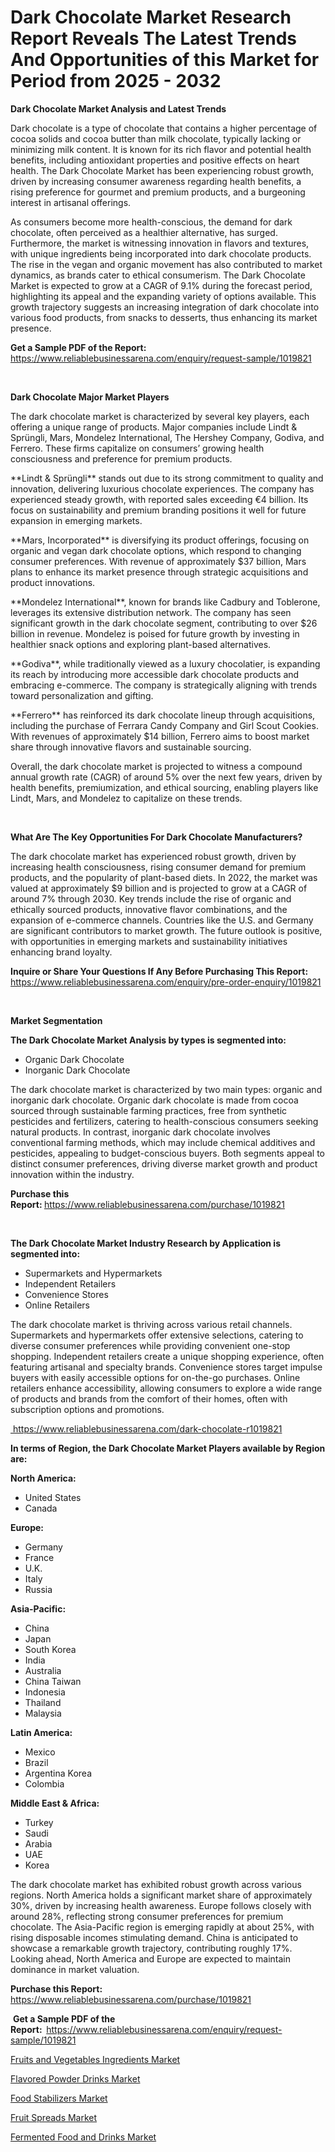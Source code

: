 <p><h1>Dark Chocolate Market Research Report Reveals The Latest Trends And Opportunities of this Market for Period from 2025 - 2032</h1></p><p><strong>Dark Chocolate Market Analysis and Latest Trends</strong></p>
<p><p>Dark chocolate is a type of chocolate that contains a higher percentage of cocoa solids and cocoa butter than milk chocolate, typically lacking or minimizing milk content. It is known for its rich flavor and potential health benefits, including antioxidant properties and positive effects on heart health. The Dark Chocolate Market has been experiencing robust growth, driven by increasing consumer awareness regarding health benefits, a rising preference for gourmet and premium products, and a burgeoning interest in artisanal offerings. </p><p>As consumers become more health-conscious, the demand for dark chocolate, often perceived as a healthier alternative, has surged. Furthermore, the market is witnessing innovation in flavors and textures, with unique ingredients being incorporated into dark chocolate products. The rise in the vegan and organic movement has also contributed to market dynamics, as brands cater to ethical consumerism. The Dark Chocolate Market is expected to grow at a CAGR of 9.1% during the forecast period, highlighting its appeal and the expanding variety of options available. This growth trajectory suggests an increasing integration of dark chocolate into various food products, from snacks to desserts, thus enhancing its market presence.</p></p>
<p><strong>Get a Sample PDF of the Report:&nbsp;</strong> <a href="https://www.reliablebusinessarena.com/enquiry/request-sample/1019821?utm_campaign=1420&utm_medium=2&utm_source=Github&utm_content=ia&utm_term=07042025&utm_id=dark-chocolate">https://www.reliablebusinessarena.com/enquiry/request-sample/1019821</a></p>
<p>&nbsp;</p>
<p><strong>Dark Chocolate Major Market Players</strong></p>
<p><p>The dark chocolate market is characterized by several key players, each offering a unique range of products. Major companies include Lindt & Sprüngli, Mars, Mondelez International, The Hershey Company, Godiva, and Ferrero. These firms capitalize on consumers’ growing health consciousness and preference for premium products.</p><p>**Lindt & Sprüngli** stands out due to its strong commitment to quality and innovation, delivering luxurious chocolate experiences. The company has experienced steady growth, with reported sales exceeding €4 billion. Its focus on sustainability and premium branding positions it well for future expansion in emerging markets.</p><p>**Mars, Incorporated** is diversifying its product offerings, focusing on organic and vegan dark chocolate options, which respond to changing consumer preferences. With revenue of approximately $37 billion, Mars plans to enhance its market presence through strategic acquisitions and product innovations.</p><p>**Mondelez International**, known for brands like Cadbury and Toblerone, leverages its extensive distribution network. The company has seen significant growth in the dark chocolate segment, contributing to over $26 billion in revenue. Mondelez is poised for future growth by investing in healthier snack options and exploring plant-based alternatives.</p><p>**Godiva**, while traditionally viewed as a luxury chocolatier, is expanding its reach by introducing more accessible dark chocolate products and embracing e-commerce. The company is strategically aligning with trends toward personalization and gifting.</p><p>**Ferrero** has reinforced its dark chocolate lineup through acquisitions, including the purchase of Ferrara Candy Company and Girl Scout Cookies. With revenues of approximately $14 billion, Ferrero aims to boost market share through innovative flavors and sustainable sourcing.</p><p>Overall, the dark chocolate market is projected to witness a compound annual growth rate (CAGR) of around 5% over the next few years, driven by health benefits, premiumization, and ethical sourcing, enabling players like Lindt, Mars, and Mondelez to capitalize on these trends.</p></p>
<p>&nbsp;</p>
<p><strong>What Are The Key Opportunities For Dark Chocolate Manufacturers?</strong></p>
<p><p>The dark chocolate market has experienced robust growth, driven by increasing health consciousness, rising consumer demand for premium products, and the popularity of plant-based diets. In 2022, the market was valued at approximately $9 billion and is projected to grow at a CAGR of around 7% through 2030. Key trends include the rise of organic and ethically sourced products, innovative flavor combinations, and the expansion of e-commerce channels. Countries like the U.S. and Germany are significant contributors to market growth. The future outlook is positive, with opportunities in emerging markets and sustainability initiatives enhancing brand loyalty.</p></p>
<p><strong>Inquire or Share Your Questions If Any Before Purchasing This Report:</strong> <a href="https://www.reliablebusinessarena.com/enquiry/pre-order-enquiry/1019821?utm_campaign=1420&utm_medium=2&utm_source=Github&utm_content=ia&utm_term=07042025&utm_id=dark-chocolate">https://www.reliablebusinessarena.com/enquiry/pre-order-enquiry/1019821</a></p>
<p>&nbsp;</p>
<p><strong>Market Segmentation</strong></p>
<p><strong>The Dark Chocolate Market Analysis by types is segmented into:</strong></p>
<p><ul><li>Organic Dark Chocolate</li><li>Inorganic Dark Chocolate</li></ul></p>
<p><p>The dark chocolate market is characterized by two main types: organic and inorganic dark chocolate. Organic dark chocolate is made from cocoa sourced through sustainable farming practices, free from synthetic pesticides and fertilizers, catering to health-conscious consumers seeking natural products. In contrast, inorganic dark chocolate involves conventional farming methods, which may include chemical additives and pesticides, appealing to budget-conscious buyers. Both segments appeal to distinct consumer preferences, driving diverse market growth and product innovation within the industry.</p></p>
<p><strong>Purchase this Report:&nbsp;</strong><a href="https://www.reliablebusinessarena.com/purchase/1019821?utm_campaign=1420&utm_medium=2&utm_source=Github&utm_content=ia&utm_term=07042025&utm_id=dark-chocolate">https://www.reliablebusinessarena.com/purchase/1019821</a></p>
<p>&nbsp;</p>
<p><strong>The Dark Chocolate Market Industry Research by Application is segmented into:</strong></p>
<p><ul><li>Supermarkets and Hypermarkets</li><li>Independent Retailers</li><li>Convenience Stores</li><li>Online Retailers</li></ul></p>
<p><p>The dark chocolate market is thriving across various retail channels. Supermarkets and hypermarkets offer extensive selections, catering to diverse consumer preferences while providing convenient one-stop shopping. Independent retailers create a unique shopping experience, often featuring artisanal and specialty brands. Convenience stores target impulse buyers with easily accessible options for on-the-go purchases. Online retailers enhance accessibility, allowing consumers to explore a wide range of products and brands from the comfort of their homes, often with subscription options and promotions.</p></p>
<p><a href="https://www.reliablebusinessarena.com/dark-chocolate-r1019821?utm_campaign=1420&utm_medium=2&utm_source=Github&utm_content=ia&utm_term=07042025&utm_id=dark-chocolate">&nbsp;https://www.reliablebusinessarena.com/dark-chocolate-r1019821</a></p>
<p><strong>In terms of Region, the Dark Chocolate Market Players available by Region are:</strong></p>
<p>
    <p> <strong> North America: </strong>
        <ul>
            <li>United States</li>
            <li>Canada</li>
        </ul>
        </p> 
    <p> <strong> Europe: </strong>
        <ul>
            <li>Germany</li>
            <li>France</li>
            <li>U.K.</li>
            <li>Italy</li>
            <li>Russia</li>
        </ul>
        </p> 
    <p> <strong> Asia-Pacific: </strong>
        <ul>
            <li>China</li>
            <li>Japan</li>
            <li>South Korea</li>
            <li>India</li>
            <li>Australia</li>
            <li>China Taiwan</li>
            <li>Indonesia</li>
            <li>Thailand</li>
            <li>Malaysia</li>
        </ul>
        </p> 
    <p> <strong> Latin America: </strong>
        <ul>
            <li>Mexico</li>
            <li>Brazil</li>
            <li>Argentina Korea</li>
            <li>Colombia</li>
        </ul>
        </p> 
    <p> <strong> Middle East & Africa: </strong>
        <ul>
            <li>Turkey</li>
            <li>Saudi</li>
            <li>Arabia</li>
            <li>UAE</li>
            <li>Korea</li>
        </ul>
    </p>
    </p>
<p><p>The dark chocolate market has exhibited robust growth across various regions. North America holds a significant market share of approximately 30%, driven by increasing health awareness. Europe follows closely with around 28%, reflecting strong consumer preferences for premium chocolate. The Asia-Pacific region is emerging rapidly at about 25%, with rising disposable incomes stimulating demand. China is anticipated to showcase a remarkable growth trajectory, contributing roughly 17%. Looking ahead, North America and Europe are expected to maintain dominance in market valuation.</p></p>
<p><strong>Purchase this Report: </strong><a href="https://www.reliablebusinessarena.com/purchase/1019821?utm_campaign=1420&utm_medium=2&utm_source=Github&utm_content=ia&utm_term=07042025&utm_id=dark-chocolate">https://www.reliablebusinessarena.com/purchase/1019821</a></p>
<p>&nbsp;<strong>Get a Sample PDF of the Report:&nbsp;&nbsp;</strong><a href="https://www.reliablebusinessarena.com/enquiry/request-sample/1019821?utm_campaign=1420&utm_medium=2&utm_source=Github&utm_content=ia&utm_term=07042025&utm_id=dark-chocolate">https://www.reliablebusinessarena.com/enquiry/request-sample/1019821</a></p>
<p><strong></strong></p>
<p><p><a href="https://github.com/seyalshudae7/Market-Research-Report-List-1/blob/main/fruits-and-vegetables-ingredients-market.md?utm_campaign=1420&utm_medium=2&utm_source=Github&utm_content=ia&utm_term=07042025&utm_id=dark-chocolate">Fruits and Vegetables Ingredients Market</a></p><p><a href="https://github.com/nacarnzina/Market-Research-Report-List-1/blob/main/flavored-powder-drinks-market.md?utm_campaign=1420&utm_medium=2&utm_source=Github&utm_content=ia&utm_term=07042025&utm_id=dark-chocolate">Flavored Powder Drinks Market</a></p><p><a href="https://github.com/giulyankela/Market-Research-Report-List-1/blob/main/food-stabilizers-market.md?utm_campaign=1420&utm_medium=2&utm_source=Github&utm_content=ia&utm_term=07042025&utm_id=dark-chocolate">Food Stabilizers Market</a></p><p><a href="https://github.com/aaryaheron0c/Market-Research-Report-List-1/blob/main/fruit-spreads-market.md?utm_campaign=1420&utm_medium=2&utm_source=Github&utm_content=ia&utm_term=07042025&utm_id=dark-chocolate">Fruit Spreads Market</a></p><p><a href="https://github.com/theyasnare5w/Market-Research-Report-List-1/blob/main/fermented-food-and-drinks-market.md?utm_campaign=1420&utm_medium=2&utm_source=Github&utm_content=ia&utm_term=07042025&utm_id=dark-chocolate">Fermented Food and Drinks Market</a></p></p>